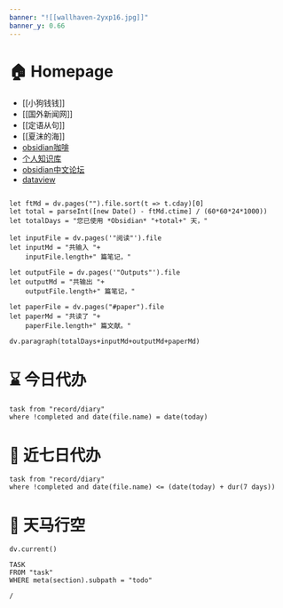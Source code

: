 ```yaml
---
banner: "![[wallhaven-2yxp16.jpg]]"
banner_y: 0.66
---
```

# 🏠 Homepage

- [[小狗钱钱]]
- [[国外新闻网]]
- [[定语从句]]
- [[夏沫的海]]
- [obsidian咖啡](https://obsidian.vip/)
- [个人知识库](https://pkmer.cn/)
- [obsidian中文论坛](https://forum-zh.obsidian.md/)
- [dataview](https://blacksmithgu.github.io/obsidian-dataview/)

```dataviewjs

let ftMd = dv.pages("").file.sort(t => t.cday)[0]
let total = parseInt([new Date() - ftMd.ctime] / (60*60*24*1000))
let totalDays = "您已使用 *Obsidian* "+total+" 天，"

let inputFile = dv.pages('"阅读"').file
let inputMd = "共输入 "+
	inputFile.length+" 篇笔记，"

let outputFile = dv.pages('"Outputs"').file
let outputMd = "共输出 "+
	outputFile.length+" 篇笔记，"

let paperFile = dv.pages("#paper").file
let paperMd = "共读了 "+
	paperFile.length+" 篇文献。"

dv.paragraph(totalDays+inputMd+outputMd+paperMd)

```
# ⌛ 今日代办

```dataview
task from "record/diary"
where !completed and date(file.name) = date(today)
```
# 📅 近七日代办

```dataview
task from "record/diary"
where !completed and date(file.name) <= (date(today) + dur(7 days))
```

# 🎠 天马行空
```dataviewjs
dv.current()
```
```dataview
TASK
FROM "task"
WHERE meta(section).subpath = "todo"
```

```ActivityHistory
/
```


